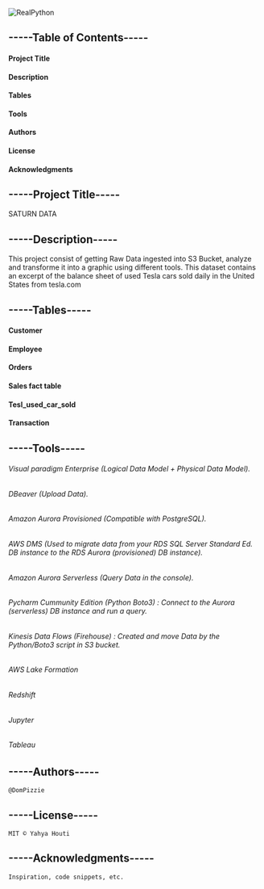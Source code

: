 ![RealPython](https://user-images.githubusercontent.com/112673539/226464986-6a17242f-1ae0-430d-b920-2c889d13fac6.JPG)

## -----Table of Contents-----

#### 		Project Title
#### 		Description
#### 		Tables
#### 		Tools 
#### 		Authors
#### 		License
#### 		Acknowledgments

## -----Project Title-----

SATURN DATA

## -----Description-----

This project consist of getting Raw Data ingested into S3 Bucket, analyze and transforme it into a graphic using different tools.
This dataset contains an excerpt of the balance sheet of used Tesla cars sold daily in the United States from tesla.com


## -----Tables-----

#### 		Customer
#### 		Employee
#### 		Orders
#### 		Sales fact table
#### 		Tesl_used_car_sold
#### 		Transaction
	
## -----Tools-----

###### 		Visual paradigm Enterprise (Logical Data Model + Physical Data Model).
###### 		DBeaver (Upload Data).
###### 		Amazon Aurora Provisioned (Compatible with PostgreSQL).
###### 		AWS DMS (Used to migrate data from your RDS SQL Server Standard Ed. DB instance to the RDS Aurora (provisioned) DB instance).
###### 		Amazon Aurora Serverless (Query Data in the console).
###### 		Pycharm Cummunity Edition (Python Boto3) : Connect to the Aurora (serverless) DB instance and run a query.
###### 		Kinesis Data Flows (Firehouse) : Created and move Data by the Python/Boto3 script in S3 bucket.
###### 		AWS Lake Formation
###### 		Redshift
###### 		Jupyter
###### 		Tableau

## -----Authors-----

	@DomPizzie

## -----License-----

	MIT © Yahya Houti

## -----Acknowledgments-----
	Inspiration, code snippets, etc.
